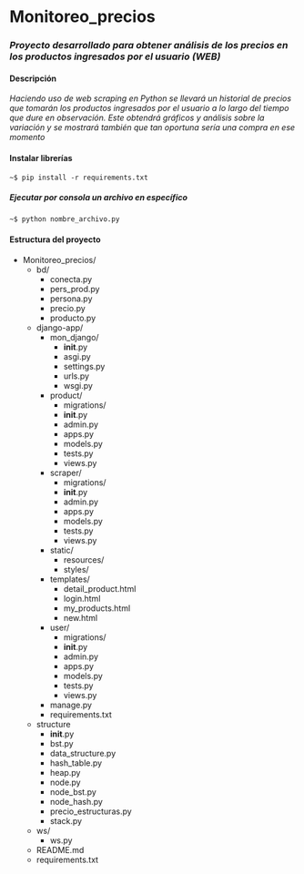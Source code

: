 # Monitoreo_precios

### _Proyecto desarrollado para obtener análisis de los precios en los productos ingresados por el usuario (WEB)_

#### Descripción
_Haciendo uso de web scraping en Python se llevará un historial de precios que tomarán los productos ingresados por el usuario a lo largo del tiempo que dure en observación. Este obtendrá gráficos y análisis sobre la variación y se mostrará también que tan oportuna sería una compra en ese momento_

#### Instalar librerías
```
~$ pip install -r requirements.txt
```

##### Ejecutar por consola un archivo en específico
```
~$ python nombre_archivo.py
```

#### Estructura del proyecto
+ Monitoreo_precios/
    + bd/
        + conecta.py
        + pers_prod.py
        + persona.py
        + precio.py
        + producto.py
    + django-app/
        + mon_django/
            + __init__.py
            + asgi.py
            + settings.py
            + urls.py
            + wsgi.py   
        + product/
            + migrations/
            + __init__.py
            + admin.py
            + apps.py
            + models.py
            + tests.py
            + views.py
        + scraper/
            + migrations/
            + __init__.py
            + admin.py
            + apps.py
            + models.py
            + tests.py
            + views.py
        + static/
            + resources/
            + styles/
        + templates/
            + detail_product.html
            + login.html
            + my_products.html
            + new.html
        + user/
            + migrations/
            + __init__.py
            + admin.py
            + apps.py
            + models.py
            + tests.py
            + views.py
        + manage.py
        + requirements.txt 
    + structure
        + __init__.py
        + bst.py
        + data_structure.py
        + hash_table.py
        + heap.py
        + node.py
        + node_bst.py
        + node_hash.py
        + precio_estructuras.py
        + stack.py   
    + ws/
        + ws.py  
    + README.md
    + requirements.txt
